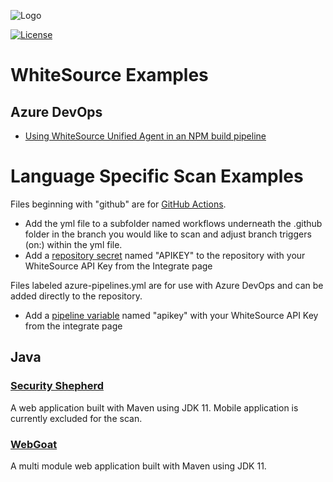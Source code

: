 ![Logo](https://whitesource-resources.s3.amazonaws.com/ws-sig-images/Whitesource_Logo_178x44.png)  

[![License](https://img.shields.io/badge/License-Apache%202.0-yellowgreen.svg)](https://opensource.org/licenses/Apache-2.0)
# WhiteSource Examples
## Azure DevOps
- [Using WhiteSource Unified Agent in an NPM build pipeline](https://github.com/whitesource-ft/ws-examples/tree/main/AzureDevOps/npm)

# Language Specific Scan Examples
Files beginning with "github" are for [GitHub Actions](https://docs.github.com/en/actions).
* Add the yml file to a subfolder named workflows underneath the .github folder in the branch you would like to scan and adjust branch triggers (on:) within the yml file.
* Add a [repository secret](https://docs.github.com/en/actions/reference/encrypted-secrets) named "APIKEY" to the repository with your WhiteSource API Key from the Integrate page

Files labeled azure-pipelines.yml are for use with Azure DevOps and can be added directly to the repository.
* Add a [pipeline variable](https://docs.microsoft.com/en-us/azure/devops/pipelines/process/variables?view=azure-devops&tabs=yaml%2Cbatch) named "apikey" with your WhiteSource API Key from the integrate page

## Java

### [Security Shepherd](https://github.com/OWASP/SecurityShepherd)
A web application built with Maven using JDK 11.  Mobile application is currently excluded for the scan.

### [WebGoat](https://github.com/WebGoat/WebGoat)
A multi module web application built with Maven using JDK 11.
